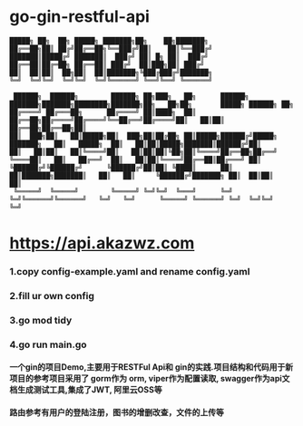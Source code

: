 # go-gin-restful-api
````
█████╗ ██╗  ██╗ █████╗ ███████╗██╗    ██╗███████╗                                                                                
██╔══██╗██║ ██╔╝██╔══██╗╚══███╔╝██║    ██║╚══███╔╝                                                                                
███████║█████╔╝ ███████║  ███╔╝ ██║ █╗ ██║  ███╔╝                                                                                 
██╔══██║██╔═██╗ ██╔══██║ ███╔╝  ██║███╗██║ ███╔╝                                                                                  
██║  ██║██║  ██╗██║  ██║███████╗╚███╔███╔╝███████╗                                                                                
╚═╝  ╚═╝╚═╝  ╚═╝╚═╝  ╚═╝╚══════╝ ╚══╝╚══╝ ╚══════╝                                                                                
                                                                                                                                  
 ██████╗  ██████╗        ██████╗ ██╗███╗   ██╗      ██████╗ ███████╗███████╗████████╗███████╗██╗   ██╗██╗       █████╗ ██████╗ ██╗
██╔════╝ ██╔═══██╗      ██╔════╝ ██║████╗  ██║      ██╔══██╗██╔════╝██╔════╝╚══██╔══╝██╔════╝██║   ██║██║      ██╔══██╗██╔══██╗██║
██║  ███╗██║   ██║█████╗██║  ███╗██║██╔██╗ ██║█████╗██████╔╝█████╗  ███████╗   ██║   █████╗  ██║   ██║██║█████╗███████║██████╔╝██║
██║   ██║██║   ██║╚════╝██║   ██║██║██║╚██╗██║╚════╝██╔══██╗██╔══╝  ╚════██║   ██║   ██╔══╝  ██║   ██║██║╚════╝██╔══██║██╔═══╝ ██║
╚██████╔╝╚██████╔╝      ╚██████╔╝██║██║ ╚████║      ██║  ██║███████╗███████║   ██║   ██║     ╚██████╔╝███████╗ ██║  ██║██║     ██║
 ╚═════╝  ╚═════╝        ╚═════╝ ╚═╝╚═╝  ╚═══╝      ╚═╝  ╚═╝╚══════╝╚══════╝   ╚═╝   ╚═╝      ╚═════╝ ╚══════╝ ╚═╝  ╚═╝╚═╝     ╚═╝
 ````
# https://api.akazwz.com
### 1.copy config-example.yaml and rename config.yaml
### 2.fill ur own config
### 3.go mod tidy
### 4.go run main.go


#### 一个gin的项目Demo,主要用于RESTFul Api和 gin的实践.项目结构和代码用于新项目的参考项目采用了 gorm作为 orm, viper作为配置读取, swagger作为api文档生成测试工具,集成了JWT, 阿里云OSS等

#### 路由参考有用户的登陆注册，图书的增删改查，文件的上传等
